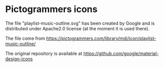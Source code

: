 # Pictogrammers icons

The file "playlist-music-outline.svg" has been created by Google and is distributed under Apache2.0 license (at the moment it is used there).

The file come from https://pictogrammers.com/library/mdi/icon/playlist-music-outline/

The original repository is available at https://github.com/google/material-design-icons
